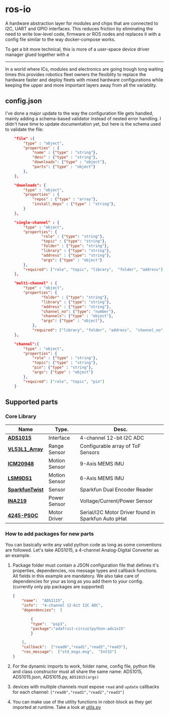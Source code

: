 # ros-io

A hardware abstraction layer for modules and chips that are connected to I2C, UART and GPIO interfaces. This reduces friction by eliminating the need to write low-level code, firmware or ROS nodes and replaces it with a config file similar to the way docker-compose works. 

To get a bit more technical, this is more of a user-space device driver manager glued together with a 


--- 
In a world where ICs, modules and electronics are going trough long waiting times this provides robotics fleet owners the flexiblity to replace the hardware faster and deploy fleets with mixed hardware configurations while keeping the upper and more important layers away from all the variablity. 

## config.json
I've done a major update to the way the configuration file gets handled, mainly adding a schema-based validator instead of nested error handling.
I didn't have time to update documentation yet, but here is the schema used to validate the file: 

```json
    "file" :{
        "type" : "object",
        "properties" : {
            "name" : {"type" : "string"},
            "desc" : {"type" : "string"},
            "downloads": {"type" : "object"},
            "parts": {"type" : "object"}
        },
    },

    "downloads": {
        "type" : "object",
        "properties" : {
            "repos" : {"type" : "array"},
            "install_deps" : {"type" : "string"},
        }
    },

    "single-channel" : {
        "type" : "object",
        "properties": {
                "role" : {"type": "string"},
                "topic" : {"type": "string"},
                "folder" : {"type": "string"},
                "library" : {"type": "string"},
                "address" : {"type": "string"},
                "args": {"type" : "object"}
        }, 
        "required": ["role", "topic", "library",  "folder", "address"]
    }, 

    "multi-channel" : {
        "type" : "object",
        "properties": {
                "folder" : {"type": "string"},
                "library" : {"type": "string"},
                "address" : {"type": "string"},
                "channel_no": {"type": "number"},
                "channels": {"type" : "object"},
                "args": {"type" : "object"},
            }, 
            "required": ["library", "folder", "address",  "channel_no", "channels"]
    },

    "channel":{
        "type" : "object",
        "properties": {
            "role" : {"type" : "string"},
            "topic": {"type" : "string"},
            "pin": {"type" : "string"},
            "args": {"type" : "object"}
        },
        "required": ["role", "topic", "pin"]
    }
```

## Supported parts

### Core Library 
| Name      | Type.  |Desc. 
| ----------- | ----------- | ----------- | 
| [**ADS1015**](https://github.com/cristidragomir97/robot-block-lib/tree/main/ADS1115) | Interface | 4-channel 12-bit I2C ADC | 
| [**VL53L1_Array**](https://github.com/cristidragomir97/robot-block-lib/tree/main/VL53L1_Array) | Range  Sensor | Configurable array of ToF Sensors |
| [**ICM20948**](https://github.com/cristidragomir97/robot-block-lib/tree/main/ICM20948) | Motion Sensor | 9-Axis MEMS IMU  |
| [**LSM9DS1**](https://github.com/cristidragomir97/robot-block-lib/tree/main/LSM9DS1) | Motion Sensor | 6-Axis MEMS IMU |
| [**SparkfunTwist**](https://github.com/cristidragomir97/robot-block-lib/tree/main/SparkfunTwist) | Sensor | Sparkfun Dual Encoder Reader |
| [**INA219**](https://github.com/cristidragomir97/robot-block-lib/tree/main/INA219) | Power Sensor | Voltage/Current/Power Sensor |
| [**4245-PSOC**](https://github.com/cristidragomir97/robot-block-lib/tree/main/4245-PSOC) | Motor Driver | Serial/I2C Motor Driver found in Sparkfun Auto pHat  

### How to add packages for new parts

You can basically write any valid python code as long as some conventions are followed. 
Let's take ADS1015, a 4-channel Analog-Digital Converter as an example.

1. Package folder must contain a JSON configuration file that defines it's properties, dependencies, ros message types and callback functions. All fields in this example are mandatory. We also take care of dependencies for your as long as you add them to your config. (currently only pip packages are supported)
    
    ```json
    {
    	"name":  "ADS1115",
    	"info":  "4-channel 12-bit I2C ADC",
    	"dependencies":  [
    
    		{
    		"type":  "pip3",
    		"package":"adafruit-circuitpython-ads1x15"
    		}
    
    	],
    	"callback":  ["read0","read1","read2","read3"],
    	"ros_message":  ["std_msgs.msg",  "Int32"]
    }
    ```
    
2. For the dynamic imports to work, folder name, config file, python file and class constructor must all share the same name:
ADS1015, ADS1015.json, ADS1015.py, `ADS1015(args)`
3. devices with multiple channels must expose `read` and `update` callbacks for each channel: `["read0","read1","read2","read3"]`
4. You can make use of the utility functions in robot-block as they get imported at runtime. Take a look at [utils.py](https://github.com/cristidragomir97/ros-io/blob/master/robot/src/core/utils.py)
